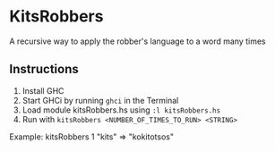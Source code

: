 # KitsRobbers

A recursive way to apply the robber's language to a word many times

## Instructions

1. Install GHC
2. Start GHCi by running ```ghci``` in the Terminal
3. Load module kitsRobbers.hs using ```:l kitsRobbers.hs```
4. Run with ```kitsRobbers <NUMBER_OF_TIMES_TO_RUN> <STRING>```

Example: kitsRobbers 1 "kits" => "kokitotsos"
